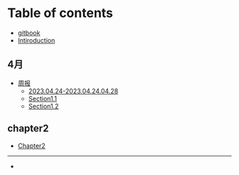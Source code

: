 # Table of contents

* [gitbook](README.md)
* [Intiroduction](<README (1).md>)

## 4月

* [周报](4-yue/zhou-bao/README.md)
  * [2023.04.24-2023.04.24.04.28](2023.04.24～2023.04.28周报-孟迪.md)
  * [Section1.1](4-yue/zhou-bao/section1.1.md)
  * [Section1.2](4-yue/zhou-bao/section1.2.md)

## chapter2

* [Chapter2](chapter2/README.md)

***

*
